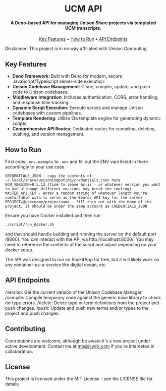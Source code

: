 <h1 align="center">
  <br>
  UCM API
  <br>
</h1>

<h4 align="center">A Deno-based API for managing Unison Share projects via templated UCM transcripts.</h4>

<p align="center">
  <a href="#key-features">Key Features</a> •
  <a href="#how-to-run">How to Run</a> •
  <a href="#api-endpoints">API Endpoints</a>
</p>

Disclaimer: This project is in no way affiliated with Unison Computing.

## Key Features

* **Deno Framework**: Built with Deno for modern, secure JavaScript/TypeScript server-side execution.
* **Unison Codebase Management**: Clone, compile, update, and push code to Unison codebases.
* **Middleware Integration**: Includes authentication, CORS, error handling, and response time tracking.
* **Dynamic Script Execution**: Execute scripts and manage Unison codebases with custom pipelines.
* **Template Rendering**: Utilize Eta template engine for generating dynamic scripts.
* **Comprehensive API Routes**: Dedicated routes for compiling, deleting, pushing, and version management.

## How to Run

First copy `.env.example` to `.env` and fill out the ENV vars listed in there accordingly to your use case.

```
CREDENTIALS_JSON - copy the contents of ~/.local/share/unisoncomputing/credentials.json here
UCM_VERSION=0.5.12 (fine to leave as-is - or whatever version you want to use although different versions may break the tooling)
MASTER_API_KEY - enter a random string of whatever length you're comfortable with to serve as the Bearer API key for the server
PROJECT=@username/projectname - fill this out with the name of the project, it should be under the same account as CREDENTIALS_JSON
```

Ensure you have Docker installed and then run:

```bash
./script/run_docker.sh
```

and that should handle building and running the server on the default port (8000). You can interact with the
API via http://localhost:8000/. You may need to reference the contents of the script and adjust depending on your docker setup.

The API was designed to run on Back4App for free, but it will likely work on any container-as-a-service like digital ocean, etc.

##  API Endpoints

/version: Get the current version of the Unison Codebase Manager.
/compile: Compile temporary code against the generic base library to check for type errors.
/delete: Delete type or term definitions from the project and push changes.
/push: Update and push new terms and/or types to the project and push changes.

## Contributing

Contributions are welcome, although be aware it's a new project under active development. Contact me at me@jcwilk.com if you're
interested in collaboration.

## License

This project is licensed under the MIT License - see the LICENSE file for details.

